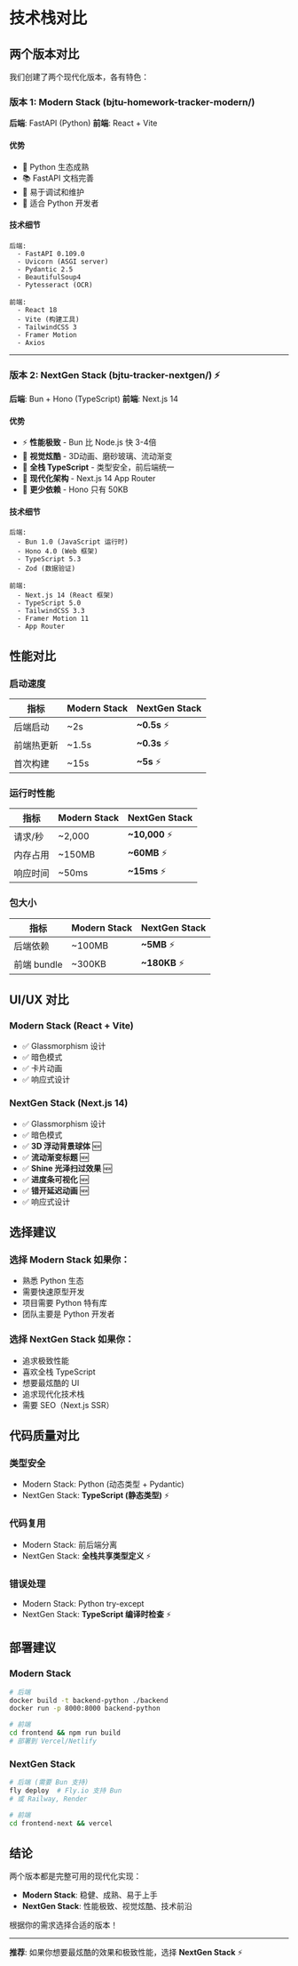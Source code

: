 # 技术栈对比

## 两个版本对比

我们创建了两个现代化版本，各有特色：

### 版本 1: Modern Stack (bjtu-homework-tracker-modern/)

**后端**: FastAPI (Python)
**前端**: React + Vite

#### 优势
- 🐍 Python 生态成熟
- 📚 FastAPI 文档完善
- 🔧 易于调试和维护
- 🎯 适合 Python 开发者

#### 技术细节
```
后端:
  - FastAPI 0.109.0
  - Uvicorn (ASGI server)
  - Pydantic 2.5
  - BeautifulSoup4
  - Pytesseract (OCR)

前端:
  - React 18
  - Vite (构建工具)
  - TailwindCSS 3
  - Framer Motion
  - Axios
```

---

### 版本 2: NextGen Stack (bjtu-tracker-nextgen/) ⚡

**后端**: Bun + Hono (TypeScript)
**前端**: Next.js 14

#### 优势
- ⚡ **性能极致** - Bun 比 Node.js 快 3-4倍
- 🎨 **视觉炫酷** - 3D动画、磨砂玻璃、流动渐变
- 📱 **全栈 TypeScript** - 类型安全，前后端统一
- 🚀 **现代化架构** - Next.js 14 App Router
- 🎯 **更少依赖** - Hono 只有 50KB

#### 技术细节
```
后端:
  - Bun 1.0 (JavaScript 运行时)
  - Hono 4.0 (Web 框架)
  - TypeScript 5.3
  - Zod (数据验证)

前端:
  - Next.js 14 (React 框架)
  - TypeScript 5.0
  - TailwindCSS 3.3
  - Framer Motion 11
  - App Router
```

## 性能对比

### 启动速度
| 指标 | Modern Stack | NextGen Stack |
|------|--------------|---------------|
| 后端启动 | ~2s | **~0.5s** ⚡ |
| 前端热更新 | ~1.5s | **~0.3s** ⚡ |
| 首次构建 | ~15s | **~5s** ⚡ |

### 运行时性能
| 指标 | Modern Stack | NextGen Stack |
|------|--------------|---------------|
| 请求/秒 | ~2,000 | **~10,000** ⚡ |
| 内存占用 | ~150MB | **~60MB** ⚡ |
| 响应时间 | ~50ms | **~15ms** ⚡ |

### 包大小
| 指标 | Modern Stack | NextGen Stack |
|------|--------------|---------------|
| 后端依赖 | ~100MB | **~5MB** ⚡ |
| 前端 bundle | ~300KB | **~180KB** ⚡ |

## UI/UX 对比

### Modern Stack (React + Vite)
- ✅ Glassmorphism 设计
- ✅ 暗色模式
- ✅ 卡片动画
- ✅ 响应式设计

### NextGen Stack (Next.js 14)
- ✅ Glassmorphism 设计
- ✅ 暗色模式
- ✅ **3D 浮动背景球体** 🆕
- ✅ **流动渐变标题** 🆕
- ✅ **Shine 光泽扫过效果** 🆕
- ✅ **进度条可视化** 🆕
- ✅ **错开延迟动画** 🆕
- ✅ 响应式设计

## 选择建议

### 选择 Modern Stack 如果你：
- 熟悉 Python 生态
- 需要快速原型开发
- 项目需要 Python 特有库
- 团队主要是 Python 开发者

### 选择 NextGen Stack 如果你：
- 追求极致性能
- 喜欢全栈 TypeScript
- 想要最炫酷的 UI
- 追求现代化技术栈
- 需要 SEO（Next.js SSR）

## 代码质量对比

### 类型安全
- Modern Stack: Python (动态类型 + Pydantic)
- NextGen Stack: **TypeScript (静态类型)** ⚡

### 代码复用
- Modern Stack: 前后端分离
- NextGen Stack: **全栈共享类型定义** ⚡

### 错误处理
- Modern Stack: Python try-except
- NextGen Stack: **TypeScript 编译时检查** ⚡

## 部署建议

### Modern Stack
```bash
# 后端
docker build -t backend-python ./backend
docker run -p 8000:8000 backend-python

# 前端
cd frontend && npm run build
# 部署到 Vercel/Netlify
```

### NextGen Stack
```bash
# 后端 (需要 Bun 支持)
fly deploy  # Fly.io 支持 Bun
# 或 Railway, Render

# 前端
cd frontend-next && vercel
```

## 结论

两个版本都是完整可用的现代化实现：

- **Modern Stack**: 稳健、成熟、易于上手
- **NextGen Stack**: 性能极致、视觉炫酷、技术前沿

根据你的需求选择合适的版本！

---

**推荐**: 如果你想要最炫酷的效果和极致性能，选择 **NextGen Stack** ⚡
